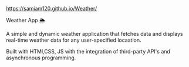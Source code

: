 https://samiam120.github.io/Weather/

Weather App 🌦️

A simple and dynamic weather application that fetches data and displays real-time weather data for any user-specified locaation.

Built with HTMl,CSS, JS with the integration of third-party API's and asynchronous programming.
